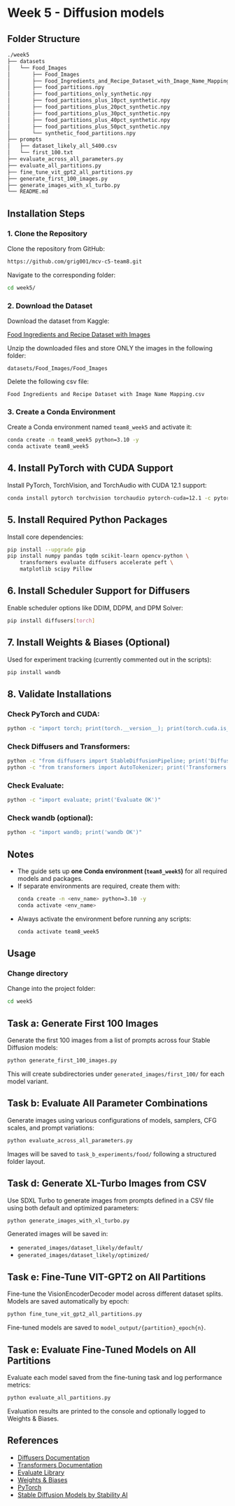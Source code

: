 # Week 5 - Diffusion models

## Folder Structure

```bash
./week5
├── datasets
│   └── Food_Images
│       ├── Food_Images
│       ├── Food_Ingredients_and_Recipe_Dataset_with_Image_Name_Mapping.csv
│       ├── food_partitions.npy
│       ├── food_partitions_only_synthetic.npy
│       ├── food_partitions_plus_10pct_synthetic.npy
│       ├── food_partitions_plus_20pct_synthetic.npy
│       ├── food_partitions_plus_30pct_synthetic.npy
│       ├── food_partitions_plus_40pct_synthetic.npy
│       ├── food_partitions_plus_50pct_synthetic.npy
│       └── synthetic_food_partitions.npy
├── prompts
│   ├── dataset_likely_all_5400.csv
│   └── first_100.txt
├── evaluate_across_all_parameters.py
├── evaluate_all_partitions.py
├── fine_tune_vit_gpt2_all_partitions.py
├── generate_first_100_images.py
├── generate_images_with_xl_turbo.py
└── README.md
```


## Installation Steps

### 1. Clone the Repository

Clone the repository from GitHub:
```bash
https://github.com/grig001/mcv-c5-team8.git
```

Navigate to the corresponding folder:
```bash
cd week5/
```

### 2. Download the Dataset

Download the dataset from Kaggle:

[Food Ingredients and Recipe Dataset with Images](https://www.kaggle.com/datasets/pes12017000148/food-ingredients-and-recipe-dataset-with-images?resource=download-directory)

Unzip the downloaded files and store ONLY the images in the following folder:
```
datasets/Food_Images/Food_Images
```

Delete the following csv file:

```
Food Ingredients and Recipe Dataset with Image Name Mapping.csv
```


### 3. Create a Conda Environment

Create a Conda environment named `team8_week5` and activate it:
```bash
conda create -n team8_week5 python=3.10 -y
conda activate team8_week5
```


## 4. Install PyTorch with CUDA Support

Install PyTorch, TorchVision, and TorchAudio with CUDA 12.1 support:

```bash
conda install pytorch torchvision torchaudio pytorch-cuda=12.1 -c pytorch -c nvidia -y
```


## 5. Install Required Python Packages

Install core dependencies:

```bash
pip install --upgrade pip
pip install numpy pandas tqdm scikit-learn opencv-python \
    transformers evaluate diffusers accelerate peft \
    matplotlib scipy Pillow
```


## 6. Install Scheduler Support for Diffusers

Enable scheduler options like DDIM, DDPM, and DPM Solver:

```bash
pip install diffusers[torch]
```


## 7. Install Weights & Biases (Optional)

Used for experiment tracking (currently commented out in the scripts):

```bash
pip install wandb
```


## 8. Validate Installations

### Check PyTorch and CUDA:
```bash
python -c "import torch; print(torch.__version__); print(torch.cuda.is_available())"
```

### Check Diffusers and Transformers:
```bash
python -c "from diffusers import StableDiffusionPipeline; print('Diffusers OK')"
python -c "from transformers import AutoTokenizer; print('Transformers OK')"
```

### Check Evaluate:
```bash
python -c "import evaluate; print('Evaluate OK')"
```

### Check wandb (optional):
```bash
python -c "import wandb; print('wandb OK')"
```


## Notes
- The guide sets up **one Conda environment (`team8_week5`)** for all required models and packages.
- If separate environments are required, create them with:
  ```bash
  conda create -n <env_name> python=3.10 -y
  conda activate <env_name>
  ```
- Always activate the environment before running any scripts:
  ```bash
  conda activate team8_week5
  ```


## Usage

### Change directory
Change into the project folder:
```bash
cd week5
```

## Task a: Generate First 100 Images

Generate the first 100 images from a list of prompts across four Stable Diffusion models:

```bash
python generate_first_100_images.py
```

This will create subdirectories under `generated_images/first_100/` for each model variant.


## Task b: Evaluate All Parameter Combinations

Generate images using various configurations of models, samplers, CFG scales, and prompt variations:

```bash
python evaluate_across_all_parameters.py
```

Images will be saved to `task_b_experiments/food/` following a structured folder layout.


## Task d: Generate XL-Turbo Images from CSV

Use SDXL Turbo to generate images from prompts defined in a CSV file using both default and optimized parameters:

```bash
python generate_images_with_xl_turbo.py
```

Generated images will be saved in:
- `generated_images/dataset_likely/default/`
- `generated_images/dataset_likely/optimized/`


## Task e: Fine-Tune VIT-GPT2 on All Partitions

Fine-tune the VisionEncoderDecoder model across different dataset splits. Models are saved automatically by epoch:

```bash
python fine_tune_vit_gpt2_all_partitions.py
```

Fine-tuned models are saved to `model_output/{partition}_epoch{n}`.


## Task e: Evaluate Fine-Tuned Models on All Partitions

Evaluate each model saved from the fine-tuning task and log performance metrics:

```bash
python evaluate_all_partitions.py
```

Evaluation results are printed to the console and optionally logged to Weights & Biases.


## References

- [Diffusers Documentation](https://huggingface.co/docs/diffusers)
- [Transformers Documentation](https://huggingface.co/docs/transformers)
- [Evaluate Library](https://huggingface.co/docs/evaluate)
- [Weights & Biases](https://wandb.ai/)
- [PyTorch](https://pytorch.org/)
- [Stable Diffusion Models by Stability AI](https://huggingface.co/stabilityai)

